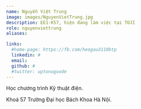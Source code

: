 ```yaml
---
name: Nguyễn Việt Trung
image: images/NguyenVietTrung.jpg
description: EE1-K57, hiện đang làm việc tại TOJI
role: nguyenviettrung
aliases:

links:
  #home-page: https://fb.com/heogau3110btp
  linkedin: #
  email: 
  github: #
  #twitter: uptonogoode
---
```


Học chương trình Kỹ thuật điện.

Khoá 57 Trường Đại học Bách Khoa Hà Nội.
